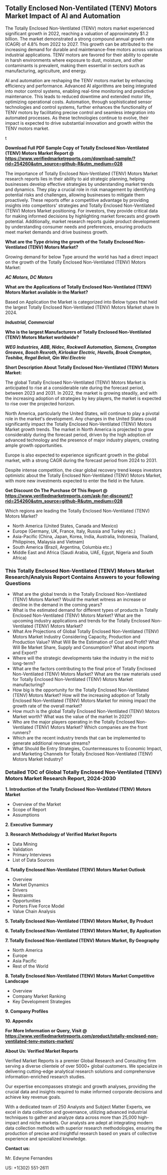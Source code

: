 <h2>Totally Enclosed Non-Ventilated (TENV) Motors Market Impact of AI and Automation</h2><p>The Totally Enclosed Non-Ventilated (TENV) motors market experienced significant growth in 2022, reaching a valuation of approximately $1.2 billion. The market demonstrated a strong compound annual growth rate (CAGR) of 4.8% from 2022 to 2027. This growth can be attributed to the increasing demand for durable and maintenance-free motors across various industrial applications. TENV motors are favored for their ability to operate in harsh environments where exposure to dust, moisture, and other contaminants is prevalent, making them essential in sectors such as manufacturing, agriculture, and energy.</p><p>AI and automation are reshaping the TENV motors market by enhancing efficiency and performance. Advanced AI algorithms are being integrated into motor control systems, enabling real-time monitoring and predictive maintenance. This leads to reduced downtime and extended motor life, optimizing operational costs. Automation, through sophisticated sensor technologies and control systems, further enhances the functionality of TENV motors by facilitating precise control and seamless integration into automated processes. As these technologies continue to evolve, their impact is expected to drive substantial innovation and growth within the TENV motors market.</p>t</p><p id="" class=""><strong>Download Full PDF Sample Copy of Totally Enclosed Non-Ventilated (TENV) Motors Market Report @ <a href="https://www.verifiedmarketreports.com/download-sample/?rid=254260&utm_source=github-R&utm_medium=028" target="_blank">https://www.verifiedmarketreports.com/download-sample/?rid=254260&utm_source=github-R&utm_medium=028</a></strong></p><p>The importance of&nbsp;Totally Enclosed Non-Ventilated (TENV) Motors Market research reports lies in their ability to aid strategic planning, helping businesses develop effective strategies by understanding market trends and dynamics. They play a crucial role in risk management by identifying potential risks and challenges, allowing businesses to mitigate them proactively. These reports offer a competitive advantage by providing insights into competitors' strategies and Totally Enclosed Non-Ventilated (TENV) Motors Market positioning. For investors, they provide critical data for making informed decisions by highlighting market forecasts and growth potential. Additionally, market research reports guide product development by understanding consumer needs and preferences, ensuring products meet market demands and drive business growth.</p><p><strong>What are the&nbsp;Type driving the growth of the Totally Enclosed Non-Ventilated (TENV) Motors Market?</strong></p><p id="" class="">Growing demand for below Type around the world has had a direct impact on the growth of the Totally Enclosed Non-Ventilated (TENV) Motors Market:</p><em><strong>AC Motors, DC Motors</strong></em></p><strong>What are the&nbsp;Applications&nbsp;of Totally Enclosed Non-Ventilated (TENV) Motors Market available in the Market?</strong></p><p id="" class="">Based on Application the Market is categorized into Below types that held the largest Totally Enclosed Non-Ventilated (TENV) Motors Market share In 2024.</p><em><strong>Industrial, Commercial</strong></em></p><strong>Who is the largest Manufacturers of Totally Enclosed Non-Ventilated (TENV) Motors Market worldwide?</strong></p><p><em><strong>WEG Industries, ABB, Nidec, Rockwell Automation, Siemens, Crompton Greaves, Bosch Rexroth, Kirloskar Electric, Havells, Brook Crompton, Toshiba, Regal Beloit, Qin Wei Electric</strong></em></p><p id="" class=""><strong>Short Description About Totally Enclosed Non-Ventilated (TENV) Motors Market:</strong></p><p>The global Totally Enclosed Non-Ventilated (TENV) Motors Market is anticipated to rise at a considerable rate during the forecast period, between 2023 and 2031. In 2022, the market is growing steadily, and with the increasing adoption of strategies by key players, the market is expected to rise over the projected horizon.</p><p>North America, particularly the United States, will continue to play a pivotal role in the market's development. Any changes in the United States could significantly impact the Totally Enclosed Non-Ventilated (TENV) Motors Market growth trends. The market in North America is projected to grow considerably during the forecast period, driven by the high adoption of advanced technology and the presence of major industry players, creating ample growth opportunities.</p><p>Europe is also expected to experience significant growth in the global market, with a strong CAGR during the forecast period from 2024 to 2031.</p><p>Despite intense competition, the clear global recovery trend keeps investors optimistic about the Totally Enclosed Non-Ventilated (TENV) Motors Market, with more new investments expected to enter the field in the future.</p><p id="" class=""><strong>Get Discount On The Purchase Of This Report @ <a href="https://www.verifiedmarketreports.com/ask-for-discount/?rid=254260&utm_source=github-R&utm_medium=028" target="_blank">https://www.verifiedmarketreports.com/ask-for-discount/?rid=254260&utm_source=github-R&utm_medium=028</a></strong></p>Which regions are leading the Totally Enclosed Non-Ventilated (TENV) Motors Market?</p><ul><li>North America (United States, Canada and Mexico)</li><li>Europe (Germany, UK, France, Italy, Russia and Turkey etc.)</li><li>Asia-Pacific (China, Japan, Korea, India, Australia, Indonesia, Thailand, Philippines, Malaysia and Vietnam)</li><li>South America (Brazil, Argentina, Columbia etc.)</li><li>Middle East and Africa (Saudi Arabia, UAE, Egypt, Nigeria and South Africa)</li></ul><h3 id="" class="">This Totally Enclosed Non-Ventilated (TENV) Motors Market Research/Analysis Report Contains Answers to your following Questions</h3><ul><li>What are the global trends in the Totally Enclosed Non-Ventilated (TENV) Motors Market? Would the market witness an increase or decline in the demand in the coming years?</li><li>What is the estimated demand for different types of products in Totally Enclosed Non-Ventilated (TENV) Motors Market? What are the upcoming industry applications and trends for the Totally Enclosed Non-Ventilated (TENV) Motors Market?</li><li>What Are Projections of Global Totally Enclosed Non-Ventilated (TENV) Motors Market Industry Considering Capacity, Production and Production Value? What Will Be the Estimation of Cost and Profit? What Will Be Market Share, Supply and Consumption? What about imports and Export?</li><li>Where will the strategic developments take the industry in the mid to long-term?</li><li>What are the factors contributing to the final price of Totally Enclosed Non-Ventilated (TENV) Motors Market? What are the raw materials used for Totally Enclosed Non-Ventilated (TENV) Motors Market manufacturing?</li><li>How big is the opportunity for the Totally Enclosed Non-Ventilated (TENV) Motors Market? How will the increasing adoption of Totally Enclosed Non-Ventilated (TENV) Motors Market for mining impact the growth rate of the overall market?</li><li>How much is the global Totally Enclosed Non-Ventilated (TENV) Motors Market worth? What was the value of the market In 2020?</li><li>Who are the major players operating in the Totally Enclosed Non-Ventilated (TENV) Motors Market? Which companies are the front runners?</li><li>Which are the recent industry trends that can be implemented to generate additional revenue streams?</li><li>What Should Be Entry Strategies, Countermeasures to Economic Impact, and Marketing Channels for Totally Enclosed Non-Ventilated (TENV) Motors Market Industry?</li></ul><h3 id="" class="">Detailed TOC of Global Totally Enclosed Non-Ventilated (TENV) Motors Market Research Report, 2024-2030</h3><p id="" class=""><strong>1. Introduction of the Totally Enclosed Non-Ventilated (TENV) Motors Market</strong></p><ul><li>Overview of the Market</li><li>Scope of Report</li><li>Assumptions</li></ul><p id="" class=""><strong>2. Executive Summary</strong></p><p id="" class=""><strong>3. Research Methodology of Verified Market Reports</strong></p><ul><li>Data Mining</li><li>Validation</li><li>Primary Interviews</li><li>List of Data Sources</li></ul><p id="" class=""><strong>4. Totally Enclosed Non-Ventilated (TENV) Motors Market Outlook</strong></p><ul><li>Overview</li><li>Market Dynamics</li><li>Drivers</li><li>Restraints</li><li>Opportunities</li><li>Porters Five Force Model</li><li>Value Chain Analysis</li></ul><p id="" class=""><strong>5. Totally Enclosed Non-Ventilated (TENV) Motors Market, By Product</strong></p><p id="" class=""><strong>6. Totally Enclosed Non-Ventilated (TENV) Motors Market, By Application</strong></p><p id="" class=""><strong>7. Totally Enclosed Non-Ventilated (TENV) Motors Market, By Geography</strong></p><ul><li>North America</li><li>Europe</li><li>Asia Pacific</li><li>Rest of the World</li></ul><p id="" class=""><strong>8. Totally Enclosed Non-Ventilated (TENV) Motors Market Competitive Landscape</strong></p><ul><li>Overview</li><li>Company Market Ranking</li><li>Key Development Strategies</li></ul><p id="" class=""><strong>9. Company Profiles</strong></p><p id="" class=""><strong>10. Appendix</strong></p><p id="" class=""><strong>For More Information or Query, Visit @ <a href="https://www.verifiedmarketreports.com/product/totally-enclosed-non-ventilated-tenv-motors-market/" target="_blank">https://www.verifiedmarketreports.com/product/totally-enclosed-non-ventilated-tenv-motors-market/</a></strong></p><p id="" class=""><strong>About Us: Verified Market Reports</strong></p><p id="" class="">Verified Market Reports is a premier Global Research and Consulting firm serving a diverse clientele of over 5000+ global customers. We specialize in delivering cutting-edge analytical research solutions and comprehensive information-enriched research studies.</p><p id="" class="">Our expertise encompasses strategic and growth analyses, providing the crucial data and insights required to make informed corporate decisions and achieve key revenue goals.</p><p id="" class="">With a dedicated team of 250 Analysts and Subject Matter Experts, we excel in data collection and governance, utilizing advanced industrial techniques to gather and analyze data across more than 25,000 high-impact and niche markets. Our analysts are adept at integrating modern data collection methods with superior research methodologies, ensuring the production of precise and insightful research based on years of collective experience and specialized knowledge.</p><p id="" class=""><strong>Contact us:</strong></p><p id="" class="">Mr. Edwyne Fernandes</p><p id="" class="">US: +1(302) 551-2611</p>